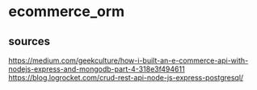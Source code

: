 # ecommerce_orm

## sources
https://medium.com/geekculture/how-i-built-an-e-commerce-api-with-nodejs-express-and-mongodb-part-4-318e3f494611
https://blog.logrocket.com/crud-rest-api-node-js-express-postgresql/
